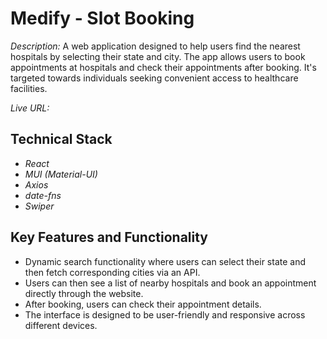 # Medify - Slot Booking

*Description:* A web application designed to help users find the nearest hospitals by selecting their state and city. The app allows users to book appointments at hospitals and check their appointments after booking. It's targeted towards individuals seeking convenient access to healthcare facilities.

*Live URL:* 

## Technical Stack
- *React*
- *MUI (Material-UI)*
- *Axios* 
- *date-fns*
- *Swiper*

## Key Features and Functionality
- Dynamic search functionality where users can select their state and then fetch corresponding cities via an API.
- Users can then see a list of nearby hospitals and book an appointment directly through the website.
- After booking, users can check their appointment details.
- The interface is designed to be user-friendly and responsive across different devices.
